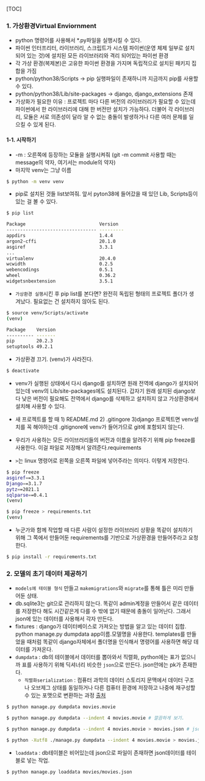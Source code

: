 [TOC]



### 1. 가상환경Virtual Enviornment

- python 명령어를 사용해서 *.py파일을 실행시킬 수 있다. 
- 파이썬 인터프리터, 라이브러리, 스크립트가 시스템 파이썬(운영 체제 일부로 설치되어 있는 것)에 설치된 모든 라이브러리와 격리 되어있는 파이썬 환경
- 각 가상 환경(복제본)은 고유한 파이썬 환경을 가지며 독립적으로 설치된 패키지 집합을 가짐
- python/python38/Scripts -> pip 실행파일이 존재하니까 지금까지 pip를 사용할 수 있다.
- python/python38/Lib/site-packages -> django, django_extensions 존재
- 가상화가 필요한 이유 : 프로젝트 마다 다른 버전의 라이브러리가 필요할 수 있는데 파이썬에서 한 라이브러리에 대해 한 버전만 설치가 가능하다. 더불어 각 라이브러리, 모듈은 서로 의존성이 달라 알 수 없는 충돌이 발생하거나 다른 여러 문제를 일으킬 수 있게 된다. 



#### 1-1. 시작하기

- -m : 오른쪽에 등장하는 모듈을 실행시켜줘 (git -m commit 사용할 때는 message의 약자, 여기서는 module의 약자)
- 마지막 venv는 그냥 이름

```bash
$ python -m venv venv
```

- pip로 설치된 것들 list보여줘. 앞서 pyton38에 들어갔을 때 있던 Lib, Scripts등이 있는 걸 볼 수 있다.

```bash
$ pip list

Package                           Version
--------------------------------- ---------
appdirs                           1.4.4
argon2-cffi                       20.1.0
asgiref                           3.3.1
...
virtualenv                        20.4.0
wcwidth                           0.2.5
webencodings                      0.5.1
wheel                             0.36.2
widgetsnbextension                3.5.1
```



- `가상환경 실행`시킨 후 pip list를 본다면? 완전히 독립된 형태의 프로젝트 폴더가 생겨났다. 필요없는 건 설치하지 않아도 된다. 

```bash
$ source venv/Scripts/activate
(venv)

Package    Version
---------- -------
pip        20.2.3
setuptools 49.2.1
```



- 가상환경 끄기. (venv)가 사라진다.

```bash
$ deactivate
```



- venv가 실행된 상태에서 다시 django를 설치하면 원래 전역에 django가 설치되어있는데 venv의 Lib/site-packages에도 설치된다. 갑자기 원래 설치된 django보다 낮은 버전이 필요해도 전역에서 django를 삭제하고 설치하지 않고 가상환경에서 설치해 사용할 수 있다.



- 새 프로젝트를 할 때 1) README.md 2) .gitingore 3)django 프로젝트면 venv설치를 꼭 해야하는데 .gitignore에 venv가 들어가므로 git에 포함되지 않는다.

- 우리가 사용하는 모든 라이브러리들의 버전과 이름을 알려주기 위해 pip freeze를 사용한다. 이걸 파일로 저장해서 알려준다.requirements
- `>`는 linux 명령어로 왼쪽을 오른쪽 파일에 넣어주라는 의미다. 이렇게 저장한다.

```bash
$ pip freeze
asgiref==3.3.1
Django==3.1.7
pytz==2021.1
sqlparse==0.4.1
(venv) 

$ pip freeze > requirements.txt
(venv) 
```



- 누군가와 함께 작업할 때 다른 사람이 설정한 라이브러리 상황을 똑같이 설치하기 위해 그 쪽에서 만들어둔 requirements를 기반으로 가상환경을 만들어주라고 요청한다. 

```bash
$ pip install -r requirements.txt
```



### 2. 모델의 초기 데이터 제공하기

- `models에 테이블 형식` 만들고 `makemigrations`와 `migrate`를 통해 틀은 미리 만들어둔 상태. 
- db.sqlite3는 git으로 관리하지 않는다. 똑같이 admin계정을 만들어서 같은 데이터를 저장한다 해도 시간같은게 다를 수 밖에 없기 때문에 충돌이 일어난다. 그래서 json에 있는 데이터를 사용해서 각자 만든다. 
- fixtures : django가 데이터베이스로 가져오는 방법을 알고 있는 데이터 집합. python manage.py dumpdata app이름.모델명을 사용한다. templates를 만들었을 때처럼 똑같이 django자체에서 폴더명을 인식해서 명령어를 사용하면 해당 데이터를 가져온다.
- `dumpdata` : db의 테이블에서 데이터를 뽑아와서 직렬화, python에는 표가 없으니까 표를 사용하기 위해 딕셔너리 비슷한 `json`으로 만든다. json안에는 pk가 존재한다.
  - `직렬화serialization` : 컴퓨터 과학의 데이터 스토리지 문맥에서 데이터 구조나 오브제그 상태를 동일하거나 다른 컴퓨터 환경에 저장하고 나중에 재구성할 수 있는 포맷으로 변환하는 과정 [출처](https://ko.wikipedia.org/wiki/%EC%A7%81%EB%A0%AC%ED%99%94)

```bash
$ python manage.py dumpdata movies.movie

$ python manage.py dumpdata --indent 4 movies.movie # 깔끔하게 보기.

$ python manage.py dumpdata --indent 4 movies.movie > movies.json # json파일 없을 때 생성하기

$ python -Xutf8 ./manage.py dumpdata --indent 4 movies.movie > movies.json # 한글 database를 json으로 만들 경우 글자가 깨져서 보인다. 이 방법을 사용해야 한다.
```



- `loaddata` : db테이블은 비어있는데 json으로 파일이 존재하면 json데이터를 테이블로 넣는 작업.

```bash
$ python manage.py loaddata movies/movies.json
```

